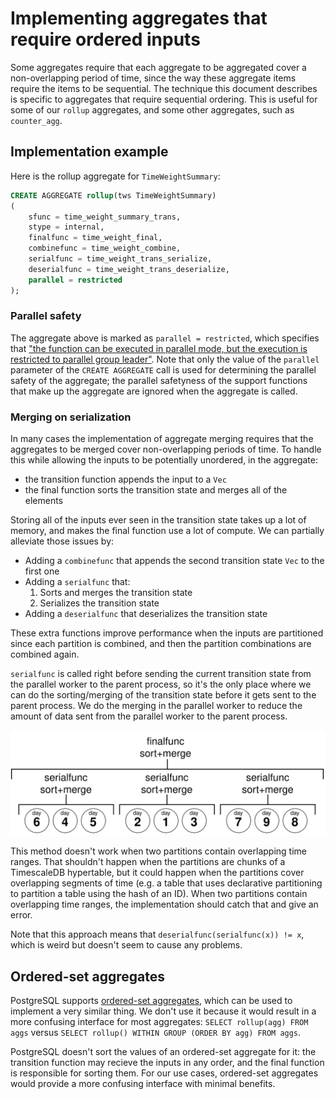 # Implementing aggregates that require ordered inputs

Some aggregates require that each aggregate to be aggregated cover a non-overlapping period of time, since the way these aggregate items require the items to be sequential. The technique this document describes is specific to aggregates that require sequential ordering. This is useful for some of our `rollup` aggregates, and some other aggregates, such as `counter_agg`.

## Implementation example

Here is the rollup aggregate for `TimeWeightSummary`:
```SQL , ignore
CREATE AGGREGATE rollup(tws TimeWeightSummary)
(
    sfunc = time_weight_summary_trans,
    stype = internal,
    finalfunc = time_weight_final,
    combinefunc = time_weight_combine,
    serialfunc = time_weight_trans_serialize,
    deserialfunc = time_weight_trans_deserialize,
    parallel = restricted
);
```

### Parallel safety
The aggregate above is marked as `parallel = restricted`, which specifies that ["the function can be executed in parallel mode, but the execution is restricted to parallel group leader"](https://www.postgresql.org/docs/current/sql-createfunction.html). Note that only the value of the `parallel` parameter of the `CREATE AGGREGATE` call is used for determining the parallel safety of the aggregate; the parallel safetyness of the support functions that make up the aggregate are ignored when the aggregate is called.

### Merging on serialization

In many cases the implementation of aggregate merging requires that the aggregates to be merged cover non-overlapping periods of time. To handle this while allowing the inputs to be potentially unordered, in the aggregate:
- the transition function appends the input to a `Vec`
- the final function sorts the transition state and merges all of the elements

Storing all of the inputs ever seen in the transition state takes up a lot of memory, and makes the final function use a lot of compute. We can partially alleviate those issues by:

- Adding a `combinefunc` that appends the second transition state `Vec` to the first one
- Adding a `serialfunc` that:
  1. Sorts and merges the transition state
  2. Serializes the transition state
 - Adding a `deserialfunc` that deserializes the transition state

These extra functions improve performance when the inputs are partitioned since each partition is combined, and then the partition combinations are combined again.

`serialfunc` is called right before sending the current transition state from the parallel worker to the parent process, so it's the only place where we can do the sorting/merging of the transition state before it gets sent to the parent process. We do the merging in the parallel worker to reduce the amount of data sent from the parallel worker to the parent process.

![Each group of days is sorted and merged, then each group is sorted and merged](images/pgmerging.svg)

This method doesn't work when two partitions contain overlapping time ranges. That shouldn't happen when the partitions are chunks of a TimescaleDB hypertable, but it could happen when the partitions cover overlapping segments of time (e.g. a table that uses declarative partitioning to partition a table using the hash of an ID). When two partitions contain overlapping time ranges, the implementation should catch that and give an error.

Note that this approach means that `deserialfunc(serialfunc(x)) != x`, which is weird but doesn't seem to cause any problems.

## Ordered-set aggregates

PostgreSQL supports [ordered-set aggregates](https://www.postgresql.org/docs/15/xaggr.html#XAGGR-ORDERED-SET-AGGREGATES), which can be used to implement a very similar thing. We don't use it because it would result in a more confusing interface for most aggregates: `SELECT rollup(agg) FROM aggs` versus `SELECT rollup() WITHIN GROUP (ORDER BY agg) FROM aggs`. 

PostgreSQL doesn't sort the values of an ordered-set aggregate for it: the transition function may recieve the inputs in any order, and the final function is responsible for sorting them. For our use cases, ordered-set aggregates would provide a more confusing interface with minimal benefits.

